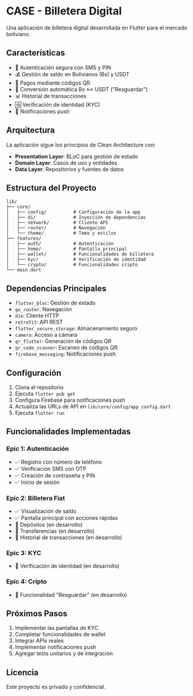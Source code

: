 # CASE - Billetera Digital

Una aplicación de billetera digital desarrollada en Flutter para el mercado boliviano.

## Características

- 🔐 Autenticación segura con SMS y PIN
- 💰 Gestión de saldo en Bolivianos (Bs) y USDT
- 📱 Pagos mediante códigos QR
- 🔄 Conversión automática Bs ↔ USDT ("Resguardar")
- 📊 Historial de transacciones
- 🆔 Verificación de identidad (KYC)
- 🔔 Notificaciones push

## Arquitectura

La aplicación sigue los principios de Clean Architecture con:

- **Presentation Layer**: BLoC para gestión de estado
- **Domain Layer**: Casos de uso y entidades
- **Data Layer**: Repositorios y fuentes de datos

## Estructura del Proyecto

```
lib/
├── core/
│   ├── config/          # Configuración de la app
│   ├── di/              # Inyección de dependencias
│   ├── network/         # Cliente API
│   ├── router/          # Navegación
│   └── theme/           # Tema y estilos
├── features/
│   ├── auth/            # Autenticación
│   ├── home/            # Pantalla principal
│   ├── wallet/          # Funcionalidades de billetera
│   ├── kyc/             # Verificación de identidad
│   └── crypto/          # Funcionalidades cripto
└── main.dart
```

## Dependencias Principales

- `flutter_bloc`: Gestión de estado
- `go_router`: Navegación
- `dio`: Cliente HTTP
- `retrofit`: API REST
- `flutter_secure_storage`: Almacenamiento seguro
- `camera`: Acceso a cámara
- `qr_flutter`: Generación de códigos QR
- `qr_code_scanner`: Escaneo de códigos QR
- `firebase_messaging`: Notificaciones push

## Configuración

1. Clona el repositorio
2. Ejecuta `flutter pub get`
3. Configura Firebase para notificaciones push
4. Actualiza las URLs de API en `lib/core/config/app_config.dart`
5. Ejecuta `flutter run`

## Funcionalidades Implementadas

### Epic 1: Autenticación
- ✅ Registro con número de teléfono
- ✅ Verificación SMS con OTP
- ✅ Creación de contraseña y PIN
- ✅ Inicio de sesión

### Epic 2: Billetera Fiat
- ✅ Visualización de saldo
- ✅ Pantalla principal con acciones rápidas
- 🔄 Depósitos (en desarrollo)
- 🔄 Transferencias (en desarrollo)
- 🔄 Historial de transacciones (en desarrollo)

### Epic 3: KYC
- 🔄 Verificación de identidad (en desarrollo)

### Epic 4: Cripto
- 🔄 Funcionalidad "Resguardar" (en desarrollo)

## Próximos Pasos

1. Implementar las pantallas de KYC
2. Completar funcionalidades de wallet
3. Integrar APIs reales
4. Implementar notificaciones push
5. Agregar tests unitarios y de integración

## Licencia

Este proyecto es privado y confidencial.